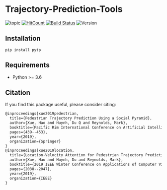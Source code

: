 # Trajectory-Prediction-Tools
![topic](https://img.shields.io/badge/topic-trajectory--prediction-brightgreen.svg?logo=github) [![HitCount](http://hits.dwyl.io/xuehaouwa/Trajectory-Prediction-Tools.svg)](http://hits.dwyl.io/xuehaouwa/Trajectory-Prediction-Tools)
[![Build Status](https://travis-ci.com/xuehaouwa/Trajectory-Prediction-Tools.svg?token=aEwVHjsxxGpNpXCgchg1&branch=master)](https://travis-ci.com/xuehaouwa/Trajectory-Prediction-Tools) ![Version](https://img.shields.io/badge/version-0.0.3-ff69b4.svg)


## Installation
`pip install pytp`



## Requirements

- Python >= 3.6


## Citation

If you find this package useful, please consider citing:

```Latex
@inproceedings{xue2019pedestrian,
  title={Pedestrian Trajectory Prediction Using a Social Pyramid},
  author={Xue, Hao and Huynh, Du Q and Reynolds, Mark},
  booktitle={Pacific Rim International Conference on Artificial Intelligence},
  pages={439--453},
  year={2019},
  organization={Springer}
}
@inproceedings{xue2019location,
  title={Location-Velocity Attention for Pedestrian Trajectory Prediction},
  author={Xue, Hao and Huynh, Du and Reynolds, Mark},
  booktitle={2019 IEEE Winter Conference on Applications of Computer Vision (WACV)},
  pages={2038--2047},
  year={2019},
  organization={IEEE}
}
```






